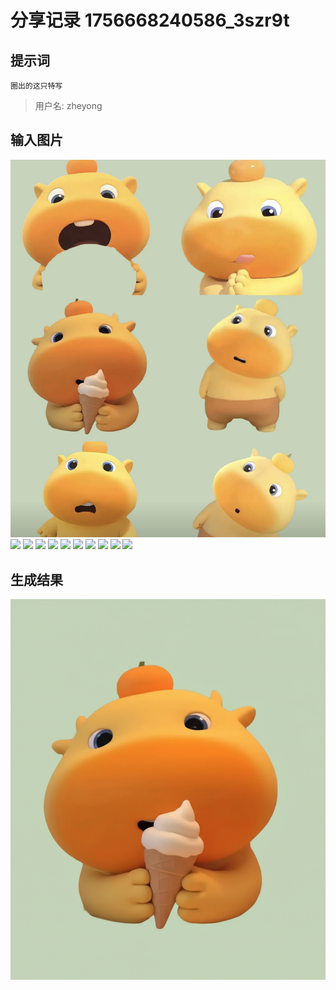 # 分享记录 1756668240586_3szr9t

## 提示词

```
圈出的这只特写
```

> 用户名: zheyong

## 输入图片

![](./inputs/scene.png)
![](./inputs/character_0.png)
![](./inputs/character_1.png)
![](./inputs/character_2.png)
![](./inputs/character_3.png)
![](./inputs/character_4.png)
![](./inputs/character_5.png)
![](./inputs/character_6.png)
![](./inputs/character_7.png)
![](./inputs/character_8.png)
![](./inputs/character_9.png)

## 生成结果

![](./outputs/result_part_1.png)
